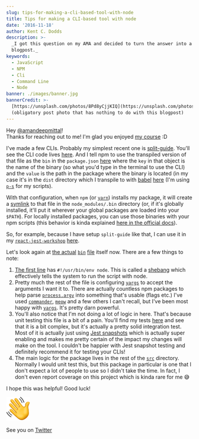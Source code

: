 ```yaml
---
slug: tips-for-making-a-cli-based-tool-with-node
title: Tips for making a CLI-based tool with node
date: '2016-11-18'
author: Kent C. Dodds
description: >-
  _I got this question on my AMA and decided to turn the answer into a formal
  blogpost._
keywords:
  - JavaScript
  - NPM
  - Cli
  - Command Line
  - Node
banner: ./images/banner.jpg
bannerCredit: >-
  [https://unsplash.com/photos/8Pd8yCjjKIQ](https://unsplash.com/photos/8Pd8yCjjKIQ)
  (obligatory post photo that has nothing to do with this blogpost)
---
```


Hey [@amandeepmittal](https://github.com/amandeepmittal)!  
Thanks for reaching out to me! I'm glad you enjoyed
[my course](http://kcd.im/write-oss) :D

I've made a few CLIs. Probably my simplest recent one is
[split-guide](https://github.com/kentcdodds/split-guide). You'll see the CLI
code lives
[here](https://github.com/kentcdodds/split-guide/blob/fb4b2a2ebc1fb8c3c010c2af1318861b8bb1bb13/src/bin/index.js).
And I tell npm to use the transpiled version of that file as the `bin` in the
`package.json`
[here](https://github.com/kentcdodds/split-guide/blob/fb4b2a2ebc1fb8c3c010c2af1318861b8bb1bb13/package.json#L12-L14)
where the `key` in that object is the name of the binary (so what you'd type in
the terminal to use the CLI) and the `value` is the path in the package where
the binary is located (in my case it's in the `dist` directory which I transpile
to with [babel](http://babeljs.io/)
[here](https://github.com/kentcdodds/split-guide/blob/fb4b2a2ebc1fb8c3c010c2af1318861b8bb1bb13/package-scripts.js#L13)
(I'm using [`p-s`](https://github.com/kentcdodds/p-s) for my scripts).

With that configuration, when `npm` (or [`yarn`](https://yarnpkg.com/)) installs
my package, it will create a
[symlink](https://en.wikipedia.org/wiki/Symbolic_link) to that file in the
`node_modules/.bin` directory (or, if it's globally installed, it'll put it
wherever your global packages are loaded into your `$PATH`). For locally
installed packages, you can use those binaries with your npm scripts (this
behavior is kinda explained
[here in the official docs](https://docs.npmjs.com/misc/scripts#path)).

So, for example, because I have setup `split-guide` like that, I can use it in
my [`react-jest-workshop`](https://github.com/kentcdodds/react-jest-workshop)
[here](https://github.com/kentcdodds/react-jest-workshop/blob/c43eaa13eb0ca203d7ed2b771b85e61ca5e539b0/package.json#L12).

Let's look again at
[the actual](https://github.com/kentcdodds/split-guide/blob/master/src/bin/index.js)
[`bin`](https://github.com/kentcdodds/split-guide/blob/master/src/bin/index.js)
[file](https://github.com/kentcdodds/split-guide/blob/master/src/bin/index.js)
itself now. There are a few things to note:

1.  [The first line](https://github.com/kentcdodds/split-guide/blob/fb4b2a2ebc1fb8c3c010c2af1318861b8bb1bb13/src/bin/index.js#L1)
    has `#!/usr/bin/env node`. This is called a
    [shebang](https://en.wikipedia.org/wiki/Shebang_%28Unix%29) which
    effectively tells the system to run the script with node.
2.  Pretty much the rest of the file is configuring
    [`yargs`](https://www.npmjs.com/package/yargs) to accept the arguments I
    want it to. There are actually countless npm packages to help parse
    [`process.argv`](https://nodejs.org/docs/latest/api/process.html#process_process_argv)
    into something that's usable (flags etc.) I've used
    [`commander`](https://www.npmjs.com/package/commander),
    [`meow`](https://www.npmjs.com/package/meow) and a few others I can't
    recall, but I've been most happy with
    [`yargs`](https://www.npmjs.com/package/yargs). It's pretty darn powerful.
3.  You'll also notice that I'm not doing a lot of logic in here. That's because
    unit testing this file is a bit of a pain. You'll find my tests
    [here](https://github.com/kentcdodds/split-guide/blob/fb4b2a2ebc1fb8c3c010c2af1318861b8bb1bb13/src/bin/index.test.js)
    and see that it is a bit complex, but it's actually a pretty solid
    integration test. Most of it is actually just using
    [Jest snapshots](https://egghead.io/lessons/javascript-use-jest-s-snapshot-testing-feature?pl=testing-javascript-with-jest-a36c4074)
    which is actually super enabling and makes me pretty certain of the impact
    my changes will make on the tool. I couldn't be happier with Jest snapshot
    testing and definitely recommend it for testing your CLIs!
4.  The main logic for the package lives in the rest of the
    [`src`](https://github.com/kentcdodds/split-guide/tree/fb4b2a2ebc1fb8c3c010c2af1318861b8bb1bb13/src)
    directory. Normally I would unit test this, but this package in particular
    is one that I don't expect a lot of people to use so I didn't take the time.
    In fact, I don't even report coverage on this project which is kinda rare
    for me 😅

I hope this was helpful! Good luck!

![See you on Twitter!](./images/0.png)

See you on [Twitter](https://twitter.com/kentcdodds)